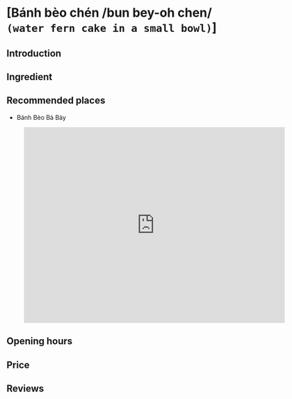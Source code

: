 # [Bánh bèo chén /bun bey-oh chen/ `(water fern cake in a small bowl)`]

## Introduction

## Ingredient

## Recommended places

 - Bánh Bèo Bà Bảy
<figure class="map-container">
  <iframe src="https://www.google.com/maps/embed?pb=!1m18!1m12!1m3!1d3837.610581482919!2d108.32774871744385!3d15.87705160000001!2m3!1f0!2f0!3f0!3m2!1i1024!2i768!4f13.1!3m3!1m2!1s0x31420fd4b1a360b1%3A0xe27cb55457a40b3!2zQsOhbmggQsOobyBCw6AgQuG6o3k!5e0!3m2!1sen!2s!4v1688788490940!5m2!1sen!2s" width="600" height="450" style="border:0;" allowfullscreen="" loading="lazy" referrerpolicy="no-referrer-when-downgrade"></iframe>
</figure>

## Opening hours

## Price

## Reviews
